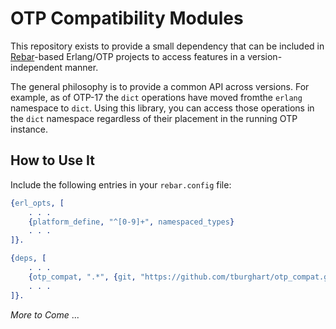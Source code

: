 OTP Compatibility Modules
=========================

This repository exists to provide a small dependency that can be included in
[Rebar](github.com/rebar/rebar)-based Erlang/OTP projects to access features
in a version-independent manner.

The general philosophy is to provide a common API across versions. For example,
as of OTP-17 the `dict` operations have moved fromthe `erlang` namespace to
`dict`. Using this library, you can access those operations in the `dict`
namespace regardless of their placement in the running OTP instance.

How to Use It
-------------

Include the following entries in your `rebar.config` file:

```erlang
{erl_opts, [
    . . .
    {platform_define, "^[0-9]+", namespaced_types}
    . . .
]}.

{deps, [
    . . .
    {otp_compat, ".*", {git, "https://github.com/tburghart/otp_compat.git"}, {branch, "master"}}
    . . .
]}.
```

_More to Come_ ...
